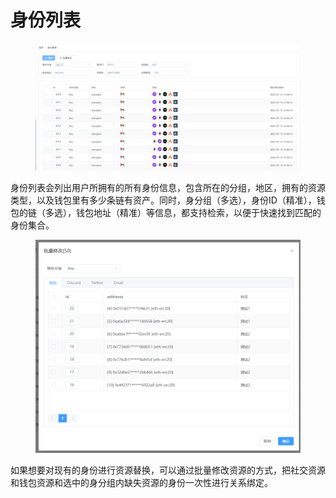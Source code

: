 # 身份列表

<figure><img src="../../../.gitbook/assets/image (17).png" alt=""><figcaption></figcaption></figure>

身份列表会列出用户所拥有的所有身份信息，包含所在的分组，地区，拥有的资源类型，以及钱包里有多少条链有资产。同时，身分组（多选），身份ID（精准），钱包的链（多选），钱包地址（精准）等信息，都支持检索，以便于快速找到匹配的身份集合。

<figure><img src="../../../.gitbook/assets/image (1) (1).png" alt=""><figcaption></figcaption></figure>

如果想要对现有的身份进行资源替换，可以通过批量修改资源的方式，把社交资源和钱包资源和选中的身分组内缺失资源的身份一次性进行关系绑定。
